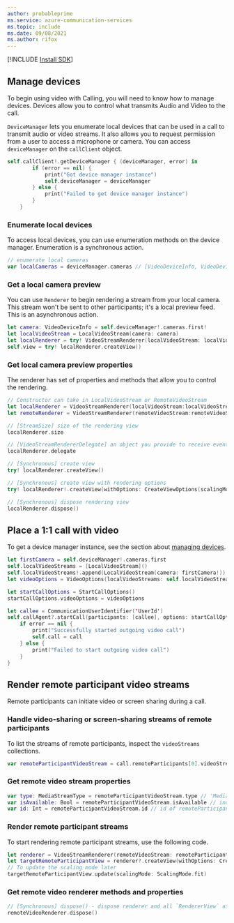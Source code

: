 ```yaml
---
author: probableprime
ms.service: azure-communication-services
ms.topic: include
ms.date: 09/08/2021
ms.author: rifox
---
```

[!INCLUDE [Install SDK](../install-sdk/install-sdk-ios.md)]

## Manage devices
To begin using video with Calling, you will need to know how to manage devices. Devices allow you to control what transmits Audio and Video to the call.

`DeviceManager` lets you enumerate local devices that can be used in a call to transmit audio or video streams. It also allows you to request permission from a user to access a microphone or camera. You can access `deviceManager` on the `callClient` object.

```swift
self.callClient!.getDeviceManager { (deviceManager, error) in
        if (error == nil) {
            print("Got device manager instance")
            self.deviceManager = deviceManager
        } else {
            print("Failed to get device manager instance")
        }
    }
```

### Enumerate local devices

To access local devices, you can use enumeration methods on the device manager. Enumeration is a synchronous action.

```swift
// enumerate local cameras
var localCameras = deviceManager.cameras // [VideoDeviceInfo, VideoDeviceInfo...]
```

### Get a local camera preview

You can use `Renderer` to begin rendering a stream from your local camera. This stream won't be sent to other participants; it's a local preview feed. This is an asynchronous action.

```swift
let camera: VideoDeviceInfo = self.deviceManager!.cameras.first!
let localVideoStream = LocalVideoStream(camera: camera)
let localRenderer = try! VideoStreamRenderer(localVideoStream: localVideoStream)
self.view = try! localRenderer.createView()
```

### Get local camera preview properties

The renderer has set of properties and methods that allow you to control the rendering.

```swift
// Constructor can take in LocalVideoStream or RemoteVideoStream
let localRenderer = VideoStreamRenderer(localVideoStream:localVideoStream)
let remoteRenderer = VideoStreamRenderer(remoteVideoStream:remoteVideoStream)

// [StreamSize] size of the rendering view
localRenderer.size

// [VideoStreamRendererDelegate] an object you provide to receive events from this Renderer instance
localRenderer.delegate

// [Synchronous] create view
try! localRenderer.createView()

// [Synchronous] create view with rendering options
try! localRenderer!.createView(withOptions: CreateViewOptions(scalingMode: ScalingMode.fit))

// [Synchronous] dispose rendering view
localRenderer.dispose()
```

## Place a 1:1 call with video
To get a device manager instance, see the section about [managing devices](#manage-devices).

```swift
let firstCamera = self.deviceManager!.cameras.first
self.localVideoStreams = [LocalVideoStream]()
self.localVideoStreams!.append(LocalVideoStream(camera: firstCamera!))
let videoOptions = VideoOptions(localVideoStreams: self.localVideoStreams!)

let startCallOptions = StartCallOptions()
startCallOptions.videoOptions = videoOptions

let callee = CommunicationUserIdentifier('UserId')
self.callAgent?.startCall(participants: [callee], options: startCallOptions) { (call, error) in
    if error == nil {
        print("Successfully started outgoing video call")
        self.call = call
    } else {
        print("Failed to start outgoing video call")
    }
}
```

## Render remote participant video streams

Remote participants can initiate video or screen sharing during a call.

### Handle video-sharing or screen-sharing streams of remote participants

To list the streams of remote participants, inspect the `videoStreams` collections.

```swift
var remoteParticipantVideoStream = call.remoteParticipants[0].videoStreams[0]
```

### Get remote video stream properties

```swift
var type: MediaStreamType = remoteParticipantVideoStream.type // 'MediaStreamTypeVideo'
var isAvailable: Bool = remoteParticipantVideoStream.isAvailable // indicates if remote stream is available
var id: Int = remoteParticipantVideoStream.id // id of remoteParticipantStream
```

### Render remote participant streams

To start rendering remote participant streams, use the following code.

```swift
let renderer = VideoStreamRenderer(remoteVideoStream: remoteParticipantVideoStream)
let targetRemoteParticipantView = renderer?.createView(withOptions: CreateViewOptions(scalingMode: ScalingMode.crop))
// To update the scaling mode later
targetRemoteParticipantView.update(scalingMode: ScalingMode.fit)
```

### Get remote video renderer methods and properties

```swift
// [Synchronous] dispose() - dispose renderer and all `RendererView` associated with this renderer. To be called when you have removed all associated views from the UI.
remoteVideoRenderer.dispose()
```